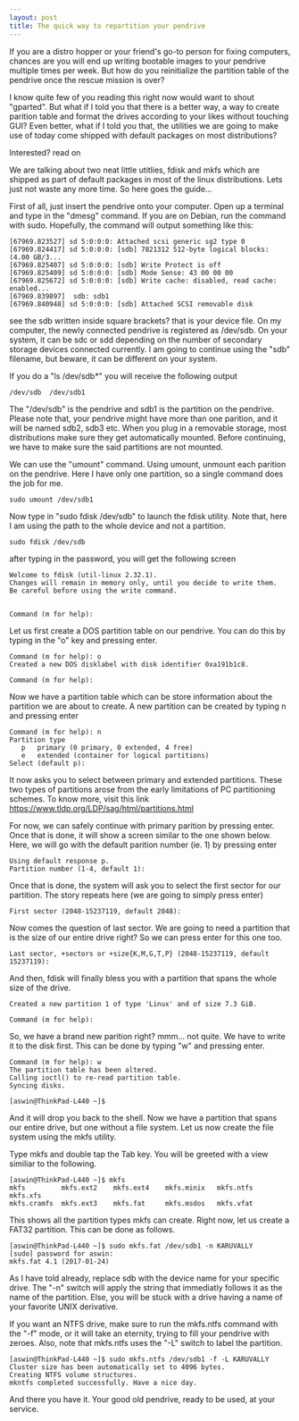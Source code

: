 ```yaml
---
layout: post
title: The quick way to repartition your pendrive  
---
```


If you are a distro hopper or your friend's go-to person for fixing computers, chances are you will end up writing bootable images to your pendrive multiple times per week. But how do you reinitialize the partition table of the pendrive once the rescue mission is over?

I know quite few of you reading this right now would want to shout "gparted". But what if I told you that there is a better way, a way to create parition table and format the drives according to your likes without touching GUI? Even better, what if I told you that, the utilities we are going to make use of today come shipped with default packages on most distributions?

Interested? read on

We are talking about two neat little utitlies, fdisk and mkfs which are shipped
as part of default packages in most of the linux distributions. Lets just not waste any more time. So here goes the guide...

First of all, just insert the pendrive onto your computer. Open up a terminal and type in the "dmesg" command. If you are on Debian, run the command with sudo. Hopefully, the command will output something like this:

    [67969.823527] sd 5:0:0:0: Attached scsi generic sg2 type 0
    [67969.824417] sd 5:0:0:0: [sdb] 7821312 512-byte logical blocks: (4.00 GB/3...
    [67969.825407] sd 5:0:0:0: [sdb] Write Protect is off
    [67969.825409] sd 5:0:0:0: [sdb] Mode Sense: 43 00 00 00
    [67969.825672] sd 5:0:0:0: [sdb] Write cache: disabled, read cache: enabled...
    [67969.839897]  sdb: sdb1
    [67969.840948] sd 5:0:0:0: [sdb] Attached SCSI removable disk

see the sdb written inside square brackets? that is your device file. On my computer, the newly connected pendrive is registered as /dev/sdb. On your system, it can be sdc or sdd depending on the number of secondary storage devices connected currently. I am going to continue using the "sdb" filename, but beware, it can be different on your system.

If you do a "ls /dev/sdb*" you will receive the following output

    /dev/sdb  /dev/sdb1 

The "/dev/sdb" is the pendrive and sdb1 is the partition on the pendrive. Please note that, your pendrive might have more than one parition, and it will be named sdb2, sdb3 etc. When you plug in a removable storage, most distributions make sure they get automatically mounted. Before continuing, we have to make sure the said partitions are not mounted.

We can use the "umount" command. Using umount, unmount each parition on the pendrive. Here I have only one partition, so a single command does the job for me.

    sudo umount /dev/sdb1

Now type in "sudo fdisk /dev/sdb" to launch the fdisk utility. Note that, here I am using the path to the whole device and not a partition.

    sudo fdisk /dev/sdb

after typing in the password, you will get the following screen 

    Welcome to fdisk (util-linux 2.32.1).
    Changes will remain in memory only, until you decide to write them.
    Be careful before using the write command.


    Command (m for help): 

Let us first create a DOS partition table on our pendrive. You can do this by typing in the "o" key and pressing enter.

    Command (m for help): o
    Created a new DOS disklabel with disk identifier 0xa191b1c8.

    Command (m for help):

Now we have a partition table which can be store information about the partition we are about to create. A new partition can be created by typing n and pressing enter

    Command (m for help): n
    Partition type
       p   primary (0 primary, 0 extended, 4 free)
       e   extended (container for logical partitions)
    Select (default p):

It now asks you to select between primary and extended partitions. These two types of partitions arose from the early limitations of PC partitioning schemes. To know more, visit this link https://www.tldp.org/LDP/sag/html/partitions.html

For now, we can safely continue with primary parition by pressing enter. Once that is done, it will show a screen similar to the one shown below. Here, we will go with the default parition number (ie. 1) by pressing enter

    Using default response p.
    Partition number (1-4, default 1):

Once that is done, the system will ask you to select the first sector for our partition. The story repeats here (we are going to simply press enter)

    First sector (2048-15237119, default 2048):

Now comes the question of last sector. We are going to need a partition that is the size of our entire drive right? So we can press enter for this one too.

    Last sector, +sectors or +size{K,M,G,T,P} (2048-15237119, default 15237119):

And then, fdisk will finally bless you with a partition that spans the whole size of the drive.

    Created a new partition 1 of type 'Linux' and of size 7.3 GiB.
    
    Command (m for help):

So, we have a brand new parition right? mmm... not quite. We have to write it to the disk first. This can be done by typing "w" and pressing enter.

    Command (m for help): w
    The partition table has been altered.
    Calling ioctl() to re-read partition table.
    Syncing disks.

    [aswin@ThinkPad-L440 ~]$

And it will drop you back to the shell. Now we have a partition that spans our entire drive, but one without a file system. Let us now create the file system using the mkfs utility.

Type mkfs and double tap the Tab key. You will be greeted with a view similiar to the following.

    [aswin@ThinkPad-L440 ~]$ mkfs
    mkfs         mkfs.ext2    mkfs.ext4    mkfs.minix   mkfs.ntfs    mkfs.xfs
    mkfs.cramfs  mkfs.ext3    mkfs.fat     mkfs.msdos   mkfs.vfat

This shows all the partition types mkfs can create. Right now, let us create a FAT32 partition. This can be done as follows.

    [aswin@ThinkPad-L440 ~]$ sudo mkfs.fat /dev/sdb1 -n KARUVALLY
    [sudo] password for aswin:
    mkfs.fat 4.1 (2017-01-24)

As I have told already, replace sdb with the device name for your specific drive. The "-n" switch will apply the string that immediatly follows it as the name of the partition. Else, you will be stuck with a drive having a name of your favorite UNIX derivative.

If you want an NTFS drive, make sure to run the mkfs.ntfs command with the "-f" mode, or it will take an eternity, trying to fill your pendrive with zeroes. Also, note that mkfs.ntfs uses the "-L" switch to label the partition.

    [aswin@ThinkPad-L440 ~]$ sudo mkfs.ntfs /dev/sdb1 -f -L KARUVALLY
    Cluster size has been automatically set to 4096 bytes.
    Creating NTFS volume structures.
    mkntfs completed successfully. Have a nice day.

And there you have it. Your good old pendrive, ready to be used, at your service.
